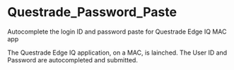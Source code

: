 # Questrade_Password_Paste
Autocomplete the login ID and password paste for Questrade Edge IQ MAC app

The Questrade Edge IQ application, on a MAC, is lainched.
The User ID and Password are autocompleted and submitted.
